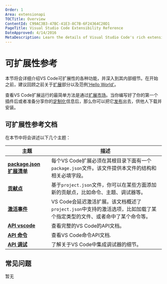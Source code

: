 ```yaml
---
Order: 1
Area: extensionapi
TOCTitle: Overview
ContentId: C99AC3B3-47BC-41E3-8C7B-6F24364C20D1
PageTitle: Visual Studio Code Extensibility Reference
DateApproved: 4/14/2016
MetaDescription: Learn the details of Visual Studio Code's rich extensibility (plug-in) model.  This documentation describes the various extension points, activation rules and specific feature APIs (e.g. working with documents and editors).
---
```


# 可扩展性参考


本节将会详细介绍VS Code可扩展性的各种功能，并深入到其内部细节。在开始之前，建议回顾之前关于[扩展](/md/扩展/概述.md)部分以及范例['Hello World'](/md/扩展/范例-hello-world.md)。

查看VS Code扩展运行的最简单方法是通过[扩展市场](/md/编辑器/扩展市场.md)。当你编写好了你的第一个插件后或者准备分享你的[定制化](/md/定制化/概述.md)信息后，那么你可以把它[发布](/md/工具/vse命令行工具.md)出去，供他人下载并安装。

## 可扩展性参考文档

在本节中将会讲述以下几个主题：

主题|描述
-----|-----------
**[package.json 扩展清单](/md/扩展API/扩展manifest文件.md)**|每个VS Code扩展必须在其根目录下面有一个`package.json`文件。该文件提供本文件的结构和相关必填字段。
**[贡献点](/md/扩展API/扩展点.md)**|基于`project.json`文件，你可以在某些方面添加新的贡献点，比如命令、主题、调试器等。
**[激活事件](/md/扩展API/激活事件.md)**|VS Code会延迟激活扩展。该文档概述了`project.json`中支持的激活选项，比如加载了某个指定类型的文件、或者命中了某个命令等。
**[API vscode](/md/扩展API/vscode-api.md)**|查看完整的VS Code的API文档。
**[API 命令](/md/扩展API/vscode-api-命令.md)**|查看VS Code命令API文档.
**[API 调试](/md/扩展API/api调试.md)**|了解关于VS Code中集成调试器的细节。

## 常见问题

暂无


